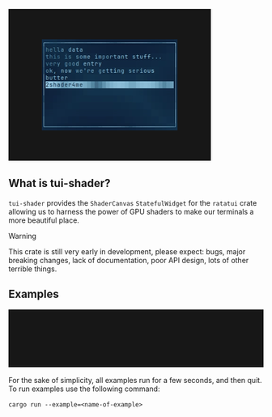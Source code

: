 ![Header](https://github.com/pemattern/tui-shader/blob/main/assets/stylize-other-widget.gif)

## What is tui-shader?

`tui-shader` provides the `ShaderCanvas` `StatefulWidget` for the `ratatui` crate allowing us to harness the power of GPU shaders to make our terminals a more beautiful place.

> [!WARNING]
>
>
> This crate is still very early in development, please expect: bugs, major breaking changes, lack of documentation, poor API design, lots of other terrible things.  

## Examples

![Example](https://github.com/pemattern/tui-shader/blob/main/assets/pipe-into.gif)

For the sake of simplicity, all examples run for a few seconds, and then quit.
To run examples use the following command:

```
cargo run --example=<name-of-example>
```
